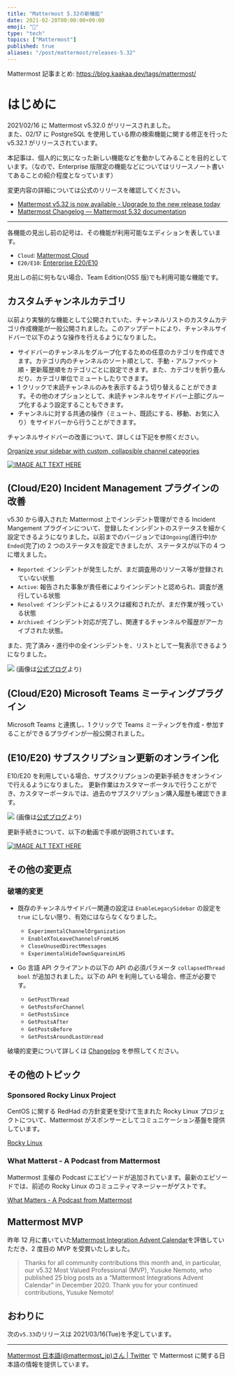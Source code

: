 ```yaml
---
title: "Mattermost 5.32の新機能"
date: 2021-02-20T00:00:00+09:00
emoji: "📣"
type: "tech"
topics: ["Mattermost"]
published: true
aliases: "/post/mattermost/releases-5.32"
---
```


Mattermost 記事まとめ: https://blog.kaakaa.dev/tags/mattermost/

# はじめに

2021/02/16 に Mattermost v5.32.0 がリリースされました。  
また、02/17 に PostgreSQL を使用している際の検索機能に関する修正を行った v5.32.1 がリリースされています。

本記事は、個人的に気になった新しい機能などを動かしてみることを目的としています。（なので、Enterprise 版限定の機能などについてはリリースノート書いてあることの紹介程度となっています）

変更内容の詳細については公式のリリースを確認してください。

- [Mattermost v5\.32 is now available \- Upgrade to the new release today](https://mattermost.com/blog/mattermost-release-v5-32/)
- [Mattermost Changelog — Mattermost 5\.32 documentation](https://docs.mattermost.com/administration/changelog.html#release-v5-32-feature-release)

---

各機能の見出し前の記号は、その機能が利用可能なエディションを表しています。

- `Cloud`: [Mattermost Cloud](https://mattermost.com/pricing-cloud/)
- `E20/E10`: [Enterprise E20/E10](https://mattermost.com/pricing-self-managed/)

見出しの前に何もない場合、Team Edition(OSS 版)でも利用可能な機能です。

## カスタムチャンネルカテゴリ

以前より実験的な機能として公開されていた、チャンネルリストのカスタムカテゴリ作成機能が一般公開されました。このアップデートにより、チャンネルサイドバーで以下のような操作を行えるようになりました。

- サイドバーのチャンネルをグループ化するための任意のカテゴリを作成できます。カテゴリ内のチャンネルのソート順として、手動・アルファベット順・更新履歴順をカテゴリごとに設定できます。また、カテゴリを折り畳んだり、カテゴリ単位でミュートしたりできます。
- 1 クリックで未読チャンネルのみを表示するよう切り替えることができます。その他のオプションとして、未読チャンネルをサイドバー上部にグループ化するよう設定することもできます。
- チャンネルに対する共通の操作（ミュート、既読にする、移動、お気に入り）をサイドバーから行うことができます。

チャンネルサイドバーの改善について、詳しくは下記を参照ください。

[Organize your sidebar with custom, collapsible channel categories](https://mattermost.com/blog/custom-collapsible-channel-categories/)

[![IMAGE ALT TEXT HERE](http://img.youtube.com/vi/Jfr1ryP7-og/0.jpg)](http://www.youtube.com/watch?v=Jfr1ryP7-og)

## (Cloud/E20) Incident Management プラグインの改善

v5.30 から導入された Mattermost 上でインシデント管理ができる Incident Mangement プラグインについて、登録したインシデントのステータスを細かく設定できるようになりました。以前までのバージョンでは`Ongoing`(進行中)か`Ended`(完了)の 2 つのステータスを設定できましたが、ステータスが以下の 4 つに増えました。

- `Reported`: インシデントが発生したが、まだ調査用のリソース等が登録されていない状態
- `Active`: 報告された事象が責任者によりインシデントと認められ、調査が進行している状態
- `Resolved`: インシデントによるリスクは緩和されたが、まだ作業が残っている状態
- `Archived`: インシデント対応が完了し、関連するチャンネルや履歴がアーカイブされた状態。

また、完了済み・進行中の全インシデントを、リストとして一覧表示できるようになりました。

![](https://blog.kaakaa.dev/images/posts/mattermost/releases-5.32/incident-plugin-list.webp)
(画像は[公式ブログ](https://mattermost.com/blog/mattermost-release-v5-32/)より)

## (Cloud/E20) Microsoft Teams ミーティングプラグイン

Microsoft Teams と連携し、1 クリックで Teams ミーティングを作成・参加することができるプラグインが一般公開されました。

## (E10/E20) サブスクリプション更新のオンライン化

E10/E20 を利用している場合、サブスクリプションの更新手続きをオンラインで行えるようになりました。
更新作業はカスタマーポータルで行うことができ、カスタマーポータルでは、過去のサブスクリプション購入履歴も確認できます。

![](https://blog.kaakaa.dev/images/posts/mattermost/releases-5.32/renew-subscription.webp)
(画像は[公式ブログ](https://mattermost.com/blog/mattermost-release-v5-32/)より)

更新手続きについて、以下の動画で手順が説明されています。

[![IMAGE ALT TEXT HERE](http://img.youtube.com/vi/Sz_1nhVufHY/0.jpg)](http://www.youtube.com/watch?v=Sz_1nhVufHY)

## その他の変更点

### 破壊的変更

- 既存のチャンネルサイドバー関連の設定は `EnableLegacySidebar` の設定を `true` にしない限り、有効にはならなくなりました。

  - `ExperimentalChannelOrganization`
  - `EnableXToLeaveChannelsFromLHS`
  - `CloseUnusedDirectMessages`
  - `ExperimentalHideTownSquareinLHS`

- Go 言語 API クライアントの以下の API の必須パラメータ `collapsedThread bool` が追加されました。以下の API を利用している場合、修正が必要です。
  - `GetPostThread`
  - `GetPostsForChannel`
  - `GetPostsSince`
  - `GetPostsAfter`
  - `GetPostsBefore`
  - `GetPostsAroundLastUnread`

破壊的変更について詳しくは [Changelog](https://docs.mattermost.com/administration/changelog.html#release-v5-32-feature-release) を参照してください。

## その他のトピック

### Sponsored Rocky Linux Project

CentOS に関する RedHad の方針変更を受けて生まれた Rocky Linux プロジェクトについて、Mattermost がスポンサーとしてコミュニケーション基盤を提供しています。

[Rocky Linux](https://rockylinux.org/)

### What Matterst - A Podcast from Mattermost

Mattermost 主催の Podcast にエピソードが追加されています。最新のエピソードでは、前述の Rocky Linux のコミュニティマネージャーがゲストです。

[What Matters \- A Podcast from Mattermost](https://mattermost.libsyn.com/)

## Mattermost MVP

昨年 12 月に書いていた[Mattermost Integration Advent Calendar](https://qiita.com/advent-calendar/2020/mattermost-integrations)を評価していただき、2 度目の MVP を受賞いたしました。

> Thanks for all community contributions this month and, in particular, our v5.32 Most Valued Professional (MVP), Yusuke Nemoto, who published 25 blog posts as a “Mattermost Integrations Advent Calendar” in December 2020. Thank you for your continued contributions, Yusuke Nemoto!

## おわりに

次の`v5.33`のリリースは 2021/03/16(Tue)を予定しています。

---

[Mattermost 日本語\(@mattermost_jp\)さん \| Twitter](https://twitter.com/mattermost_jp?lang=ja) で Mattermost に関する日本語の情報を提供しています。
